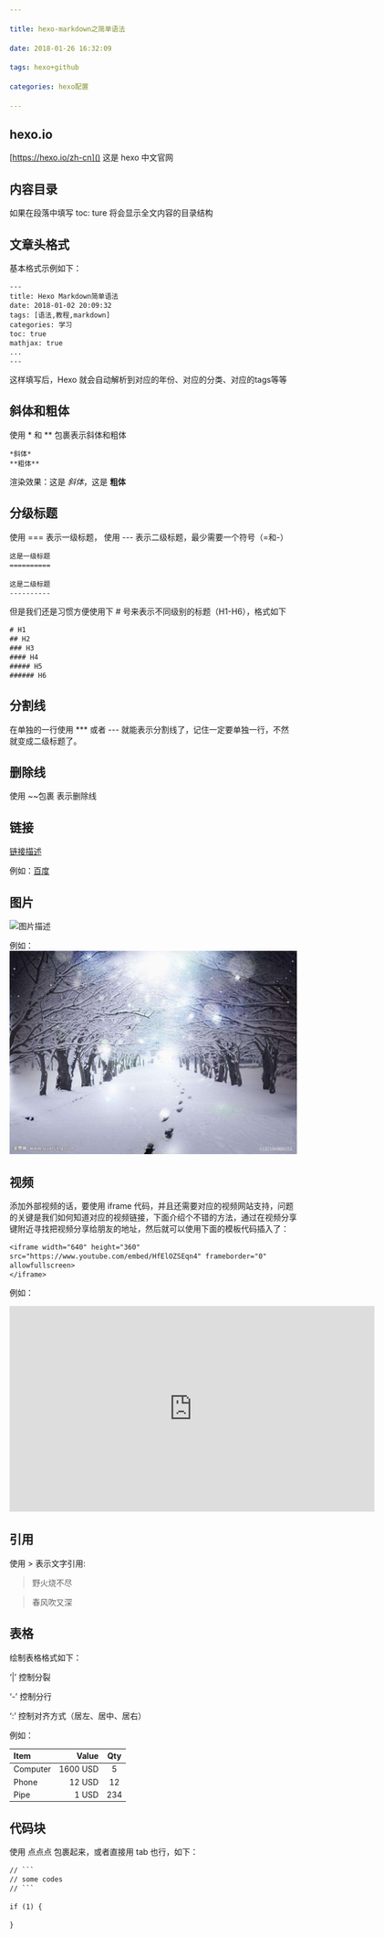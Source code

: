 ```yaml
---

title: hexo-markdown之简单语法

date: 2018-01-26 16:32:09

tags: hexo+github

categories: hexo配置

---
```


## hexo.io

[https://hexo.io/zh-cn]() 这是 hexo 中文官网

## 内容目录

如果在段落中填写 toc: ture 将会显示全文内容的目录结构


## 文章头格式

基本格式示例如下：

```
---
title: Hexo Markdown简单语法
date: 2018-01-02 20:09:32
tags: [语法,教程,markdown]
categories: 学习
toc: true
mathjax: true
...
---
```

这样填写后，Hexo 就会自动解析到对应的年份、对应的分类、对应的tags等等

## 斜体和粗体

使用 * 和 ** 包裹表示斜体和粗体

```
*斜体*
**粗体**
```

渲染效果：这是 *斜体*，这是 **粗体**

## 分级标题

使用 === 表示一级标题， 使用 --- 表示二级标题，最少需要一个符号（=和-）

```
这是一级标题
==========

这是二级标题
----------
```

但是我们还是习惯方便使用下 # 号来表示不同级别的标题（H1-H6），格式如下

```
# H1
## H2
### H3
#### H4
##### H5
###### H6
```

## 分割线

在单独的一行使用 *** 或者 --- 就能表示分割线了，记住一定要单独一行，不然就变成二级标题了。

## 删除线

使用 ~~包裹 表示删除线


## 链接

[链接描述](链接地址)

例如：[百度](https://www.baidu.com)

## 图片

![图片描述](图片地址)

例如：
![雪景](https://github.com/huangzhifei/blog-web/raw/master/source/_posts/images/snow.jpeg)

## 视频

添加外部视频的话，要使用 iframe 代码，并且还需要对应的视频网站支持，问题的关键是我们如何知道对应的视频链接，下面介绍个不错的方法，通过在视频分享键附近寻找把视频分享给朋友的地址，然后就可以使用下面的模板代码插入了：


```
<iframe width="640" height="360" src="https://www.youtube.com/embed/HfElOZSEqn4" frameborder="0" allowfullscreen>
</iframe>
```

例如：

<iframe width="640" height="360" src="https://www.youtube.com/embed/HfElOZSEqn4" frameborder="0" allowfullscreen>
</iframe>



## 引用

使用 > 表示文字引用:

> 野火烧不尽

> 春风吹又深


## 表格

绘制表格格式如下：

‘|’ 控制分裂

‘-’ 控制分行

‘:’ 控制对齐方式（居左、居中、居右）

例如：

| Item     | Value     | Qty   		|
| :------- | --------: | :--------:	|
| Computer | 1600 USD  | 5     		|
| Phone    | 12 USD    | 12    		|
| Pipe     | 1 USD     | 234   		|



## 代码块

使用 点点点 包裹起来，或者直接用 tab 也行，如下：


```
// ```
// some codes
// ```

if (1) {

}
```


